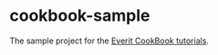 cookbook-sample
===============

The sample project for the [Everit CookBook tutorials][1].

[1]: https://github.com/everit-org/cookbook-documentation
